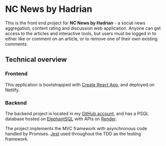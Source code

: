 # NC News by Hadrian

This is the front end project for **NC News by Hadrian** - a social news aggregation, content rating and discussion web application. Anyone can get access to the articles and interactive tools, but users must be logged in to either like or comment on an article, or to remove one of their own existing comments.

## Technical overview
### Frontend

This application is bootstrapped with [Create React App](https://github.com/facebook/create-react-app), and deployed on Netlify. 

### Backend

The backend project is located in my [GitHub account](https://github.com/HadrianDeveloper/NC-News), and has a PSQL database hosted on [ElephantSQL](https://www.elephantsql.com/) with APIs on [Render](www.render.com). 

The project implements the MVC framework with asynchronous code handled by Promises.  [Jest](https://jestjs.io/) used throughout the TDD as the testing framework.